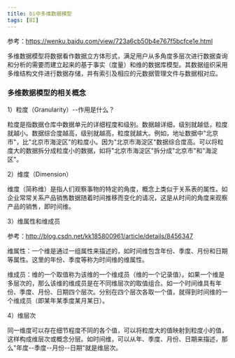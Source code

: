 ```yaml
---
title: bi中多维数据模型
tags: [BI]
---
```


参考：https://wenku.baidu.com/view/723a6cb50b4e767f5bcfce1e.html

多维数据模型将数据看作数据立方体形式，满足用户从多角度多层次进行数据查询和分析的需要而建立起来的基于事实（度量）和维的数据库模型。其数据组织采用多维结构文件进行数据存储，并有索引及相应的元数据管理文件与数据相对应。

### 多维数据模型的相关概念

1）粒度（Granularity）--作用是什么？

粒度是指数据仓库中数据单元的详细程度和级别。数据越详细，级别就越低，粒度就越小。数据综合度越高，级别就越高，粒度就越大。例如，地址数据中"北京市"，比"北京市海淀区"的粒度小。因为"北京市海淀区"数据综合度高。可以将粒度大的数据拆分成粒度小的数据，如将"北京市海淀区"拆分成"北京市"和"海淀区"。

2）维度（Dimension）

维度（简称维）是指人们观察事物的特定的角度，概念上类似于关系表的属性。如企业常常关系产品销售数据随着时间推移而变化的请况，这是从时间的角度来观察产品的销售，即时间维。

3）维属性和维成员

参考：http://blog.csdn.net/kk185800961/article/details/8456347

维属性：一个维是通过一组属性来描述的，如时间维包含年份、季度、月份和日期等属性。这里的年份、季度等称为时间维的维属性。

维成员：维的一个取值称为该维的一个维成员（维的一个记录值）。如果一个维是多层次的，那么该维的维成员是在不同维层次的取值组合。如一个时间维具有年份、季度、月份、日期四个层次。分别在四个层次各取一个值，就得到时间维的一个维成员（即某年某季度某月某日）。

4）维层次

同一维度可以存在细节程度不同的各个值，可以将粒度大的值映射到粒度小的值，这样构成维层次或概念分层。如时间维，可以从年、季度、月份、日期来描述，那么"年度--季度--月份--日期"就是维层次。